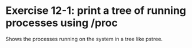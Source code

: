 # Exercise 12-1: print a tree of running processes using /proc
Shows the processes running on the system in a tree like pstree.

